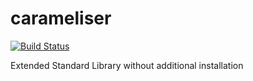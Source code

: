 # carameliser

[![Build Status](https://travis-ci.org/naokirin/carameliser.svg?branch=travis)](https://travis-ci.org/naokirin/carameliser)

Extended Standard Library without additional installation


